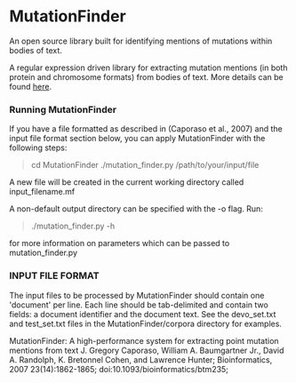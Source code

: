 # MutationFinder
An open source library built for identifying mentions of mutations within bodies of text.

A regular expression driven library for extracting mutation mentions (in both protein and chromosome formats) from bodies of text. More details can be found [here](http://mutationfinder.sourceforge.net/).

### Running MutationFinder

If you have a file formatted as described in (Caporaso et al., 2007) and
the input file format section below, you can apply MutationFinder with 
the following steps:

> cd MutationFinder
> ./mutation_finder.py /path/to/your/input/file

A new file will be created in the current working directory called 
 input_filename.mf 

A non-default output directory can be specified with the -o flag. Run:

> ./mutation_finder.py -h

for more information on parameters which can be passed to mutation_finder.py

### INPUT FILE FORMAT

The input files to be processed by MutationFinder should contain one 'document'
per line. Each line should be tab-delimited and contain two fields: a document 
identifier and the document text. See the devo_set.txt and test_set.txt files in
the MutationFinder/corpora directory for examples.




MutationFinder: A high-performance system for extracting point mutation mentions from text
J. Gregory Caporaso, William A. Baumgartner Jr., David A. Randolph, K. Bretonnel Cohen, and Lawrence Hunter; Bioinformatics, 2007 23(14):1862-1865; doi:10.1093/bioinformatics/btm235;
